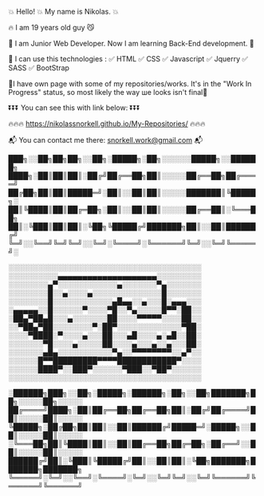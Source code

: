 
  💥 Hello! 💥 My name is Nikolas. 💥
    
   🔥 I am 19 years old guy 😼
    
  🔶 I am Junior Web Developer. Now I am learning Back-End development. 🔶
  
   🔶 I can use this technologies :
          ✅ HTML
          ✅ CSS
          ✅ Javascript
          ✅ Jquerry
          ✅ SASS
          ✅ BootStrap


🔸I have own page with some of my repositories/works. It's in the "Work In Progress" status, so most likely the way ше looks isn't final🔸 
      
      
  ⏬⏬⏬             You can see this with link below:           ⏬⏬⏬
    
             


  🔥🔥🔥   https://nikolassnorkell.github.io/My-Repositories/   🔥🔥🔥


 📬  You can contact me there: snorkell.work@gmail.com  📬


███╗░░██╗██╗██╗░░██╗░█████╗░██╗░░░░░░█████╗░░██████╗
████╗░██║██║██║░██╔╝██╔══██╗██║░░░░░██╔══██╗██╔════╝
██╔██╗██║██║█████═╝░██║░░██║██║░░░░░███████║╚█████╗░
██║╚████║██║██╔═██╗░██║░░██║██║░░░░░██╔══██║░╚═══██╗
██║░╚███║██║██║░╚██╗╚█████╔╝███████╗██║░░██║██████╔╝
╚═╝░░╚══╝╚═╝╚═╝░░╚═╝░╚════╝░╚══════╝╚═╝░░╚═╝╚═════╝░

  
  ░░░░░░░░░░░░░░░░░░░░░░░░░░░░░░░░░░░░░░░
  ░░░░░░░░░░▄▄▄▄▄▄▄▄▄▄▄▄▄▄▄▄▄▄▄▄░░░░░░░░░
  ░░░░░░░░▄▀░░░░░░░░░░░░▄░░░░░░░▀▄░░░░░░░
  ░░░░░░░░█░░▄░░░░▄░░░░░░░░░░░░░░█░░░░░░░
  ░░░░░░░░█░░░░░░░░░░░░▄█▄▄░░▄░░░█░▄▄▄░░░
  ░▄▄▄▄▄░░█░░░░░░▀░░░░▀█░░▀▄░░░░░█▀▀░██░░
  ░██▄▀██▄█░░░▄░░░░░░░██░░░░▀▀▀▀▀░░░░██░░
  ░░▀██▄▀██░░░░░░░░▀░██▀░░░░░░░░░░░░░▀██░
  ░░░░▀████░▀░░░░▄░░░██░░░▄█░░░░▄░▄█░░██░
  ░░░░░░░▀█░░░░▄░░░░░██░░░░▄░░░▄░░▄░░░██░
  ░░░░░░░▄█▄░░░░░░░░░░░▀▄░░▀▀▀▀▀▀▀▀░░▄▀░░
  ░░░░░░█▀▀█████████▀▀▀▀████████████▀░░░░
  ░░░░░░████▀░░███▀░░░░░░▀███░░▀██▀░░░░░░
  ░░░░░░░░░░░░░░░░░░░░░░░░░░░░░░░░░░░░░░░


░██████╗███╗░░██╗░█████╗░██████╗░██╗░░██╗███████╗██╗░░░░░██╗░░░░░
██╔════╝████╗░██║██╔══██╗██╔══██╗██║░██╔╝██╔════╝██║░░░░░██║░░░░░
╚█████╗░██╔██╗██║██║░░██║██████╔╝█████═╝░█████╗░░██║░░░░░██║░░░░░
░╚═══██╗██║╚████║██║░░██║██╔══██╗██╔═██╗░██╔══╝░░██║░░░░░██║░░░░░
██████╔╝██║░╚███║╚█████╔╝██║░░██║██║░╚██╗███████╗███████╗███████╗
╚═════╝░╚═╝░░╚══╝░╚════╝░╚═╝░░╚═╝╚═╝░░╚═╝╚══════╝╚══════╝╚══════╝





<!--


Here are some ideas to get you started:

- 🔭 I’m currently working on ...
- 🌱 I’m currently learning ...
- 👯 I’m looking to collaborate on ...
- 🤔 I’m looking for help with ...
- 💬 Ask me about ...
- 📫 How to reach me: ...
- 😄 Pronouns: ...
- ⚡ Fun fact: ...
-->
